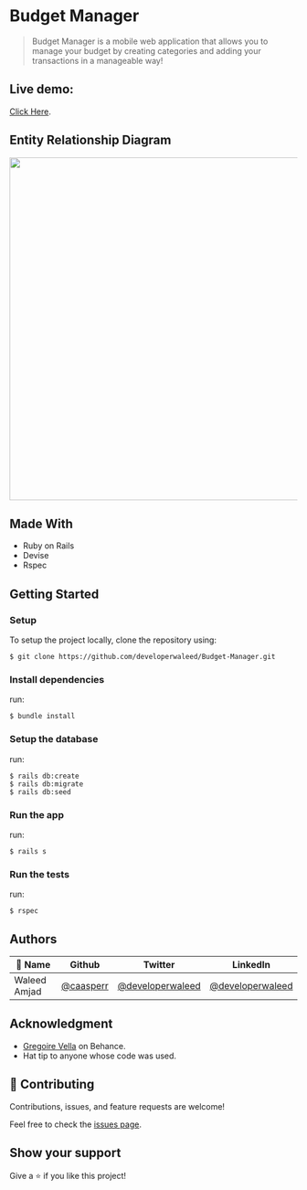 # Budget Manager

> Budget Manager is a mobile web application that allows you to manage your budget by creating categories and adding your transactions in a manageable way!

## Live demo:
[Click Here](https://budgetmanager21.herokuapp.com/).

## Entity Relationship Diagram
<img src="https://user-images.githubusercontent.com/50721479/190148367-be9ac1c0-2d96-4049-aea3-8e5d75c1f5fa.png" width="600">

## Made With

- Ruby on Rails
- Devise
- Rspec

## Getting Started

### Setup

To setup the project locally, clone the repository using:

```
$ git clone https://github.com/developerwaleed/Budget-Manager.git
```

### Install dependencies
run:
```
$ bundle install
```

### Setup the database
run:
```
$ rails db:create
$ rails db:migrate
$ rails db:seed
```

### Run the app
run:
```
$ rails s
```

### Run the tests
run:
```
$ rspec
```

## Authors

| 👤 Name | Github | Twitter | LinkedIn |
|------|--------|---------|----------|
|Waleed Amjad|[@caasperr](https://github.com/developerwaleed)|[@developerwaleed](https://twitter.com/developerwaleed)|[@developerwaleed](https://www.linkedin.com/in/developerwaleed/)|

## Acknowledgment
- [Gregoire Vella](https://www.behance.net/gregoirevella) on Behance.
- Hat tip to anyone whose code was used.

## 🤝 Contributing

Contributions, issues, and feature requests are welcome!

Feel free to check the [issues page](../../issues/).

## Show your support

Give a ⭐️ if you like this project!
